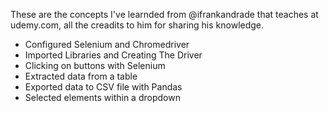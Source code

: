 These are the concepts I've learnded from @ifrankandrade that teaches at udemy.com, all the creadits to him for sharing his knowledge.
- Configured Selenium and Chromedriver
- Imported Libraries and Creating The Driver
- Clicking on buttons with Selenium
- Extracted data from a table
- Exported data to CSV file with Pandas
- Selected elements within a dropdown

